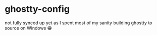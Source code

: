 # ghostty-config

not fully synced up yet as I spent most of my sanity building ghostty to source on Windows 😁
